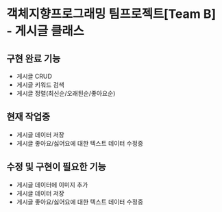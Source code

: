 # 객체지향프로그래밍 팀프로젝트[Team B] - 게시글 클래스

## 구현 완료 기능
- 게시글 CRUD
- 게시글 키워드 검색
- 게시글 정렬(최신순/오래된순/좋아요순)

## 현재 작업중
- 게시글 데이터 저장
- 게시글 좋아요/싫어요에 대한 텍스트 데이터 수정중

## 수정 및 구현이 필요한 기능
- 게시글 데이터에 이미지 추가
- 게시글 데이터 저장
- 게시글 좋아요/싫어요에 대한 텍스트 데이터 수정중
